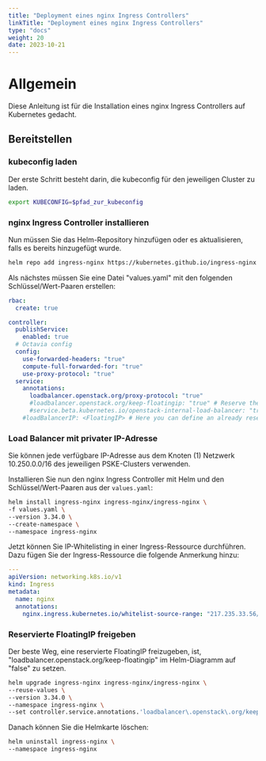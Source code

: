 ```yaml
---
title: "Deployment eines nginx Ingress Controllers"
linkTitle: "Deployment eines nginx Ingress Controllers"
type: "docs"
weight: 20
date: 2023-10-21
---
```


# Allgemein
Diese Anleitung ist für die Installation eines nginx Ingress Controllers auf Kubernetes gedacht.

## Bereitstellen
### kubeconfig laden
Der erste Schritt besteht darin, die kubeconfig für den jeweiligen Cluster zu laden.

```bash
export KUBECONFIG=$pfad_zur_kubeconfig
```

### nginx Ingress Controller installieren
Nun müssen Sie das Helm-Repository hinzufügen oder es aktualisieren, falls es bereits hinzugefügt wurde.

```bash
helm repo add ingress-nginx https://kubernetes.github.io/ingress-nginx && helm repo update
```

Als nächstes müssen Sie eine Datei "values.yaml" mit den folgenden Schlüssel/Wert-Paaren erstellen:

```yaml
rbac:
  create: true

controller:
  publishService:
    enabled: true
  # Octavia config
  config:
    use-forwarded-headers: "true"
    compute-full-forwarded-for: "true"
    use-proxy-protocol: "true"
  service:
    annotations:
      loadbalancer.openstack.org/proxy-protocol: "true"
      #loadbalancer.openstack.org/keep-floatingip: "true" # Reserve the FloatingIP in OpenStack even after deleting the Helm chart
      #service.beta.kubernetes.io/openstack-internal-load-balancer: "true" # Create a LoadBalancer in OpenStack without FloatingIP
    #loadBalancerIP: <FloatingIP> # Here you can define an already reserved FloatingIP. When "openstack-internal-load-balancer" is true, this will define the private IPv4 address of the OpenStack LoadBalancer.
```

### Load Balancer mit privater IP-Adresse
Sie können jede verfügbare IP-Adresse aus dem Knoten (1) Netzwerk 10.250.0.0/16 des jeweiligen PSKE-Clusters verwenden.

Installieren Sie nun den nginx Ingress Controller mit Helm und den Schlüssel/Wert-Paaren aus der `values.yaml`:

```bash
helm install ingress-nginx ingress-nginx/ingress-nginx \
-f values.yaml \
--version 3.34.0 \
--create-namespace \
--namespace ingress-nginx
```

Jetzt können Sie IP-Whitelisting in einer Ingress-Ressource durchführen. Dazu fügen Sie der Ingress-Ressource die folgende Anmerkung hinzu:

```yaml
---
apiVersion: networking.k8s.io/v1
kind: Ingress
metadata:
  name: nginx
  annotations:
    nginx.ingress.kubernetes.io/whitelist-source-range: "217.235.33.56/32,79.207.189.32/32"
```

### Reservierte FloatingIP freigeben
Der beste Weg, eine reservierte FloatingIP freizugeben, ist, "loadbalancer.openstack.org/keep-floatingip" im Helm-Diagramm auf "false" zu setzen.

```bash
helm upgrade ingress-nginx ingress-nginx/ingress-nginx \
--reuse-values \
--version 3.34.0 \
--namespace ingress-nginx \
--set controller.service.annotations.'loadbalancer\.openstack\.org/keep-floatingip'=false
```

Danach können Sie die Helmkarte löschen:

```bash
helm uninstall ingress-nginx \
--namespace ingress-nginx
```